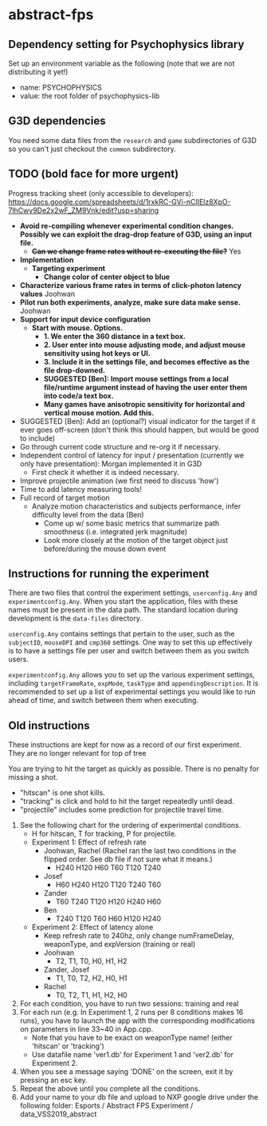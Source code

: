 # abstract-fps

## Dependency setting for Psychophysics library

Set up an environment variable as the following (note that we are not distributing it yet!)
- name: PSYCHOPHYSICS
- value: the root folder of psychophysics-lib

## G3D dependencies

You need some data files from the `research` and `game` subdirectories of G3D so you can't just checkout the `common` subdirectory.

## TODO (bold face for more urgent)
Progress tracking sheet (only accessible to developers): https://docs.google.com/spreadsheets/d/1rxkRC-GVi-nCIIElz8XpO-7lhCwv9De2x2wF_ZM9Vnk/edit?usp=sharing
- **Avoid re-compiling whenever experimental condition changes. Possibly we can exploit the drag-drop feature of G3D, using an input file.**
    - ~~**Can we change frame rates without re-executing the file?**~~ Yes
- **Implementation**
    - **Targeting experiment**
        - **Change color of center object to blue**
- **Characterize various frame rates in terms of click-photon latency values** Joohwan
- **Pilot run both experiments, analyze, make sure data make sense.** Joohwan
- **Support for input device configuration**
    - **Start with mouse. Options.**
        - **1. We enter the 360 distance in a text box.**
        - **2. User enter into mouse adjusting mode, and adjust mouse sensitivity using hot keys or UI.**
        - **3. Include it in the settings file, and becomes effective as the file drop-downed.**
        - **SUGGESTED [Ben]: Import mouse settings from a local file/runtime argument instead of having the user enter them into code/a text box.**
        - **Many games have anisotropic sensitivity for horizontal and vertical mouse motion. Add this.**
- SUGGESTED [Ben]: Add an (optional?) visual indicator for the target if it ever goes off-screen (don't think this should happen, but would be good to include)
- Go through current code structure and re-org it if necessary.
- Independent control of latency for input / presentation (currently we only have presentation): Morgan implemented it in G3D
    - First check it whether it is indeed necessary.
- Improve projectile animation (we first need to discuss 'how')
- Time to add latency measuring tools!
- Full record of target motion
    - Analyze motion characteristics and subjects performance, infer difficulty level from the data (Ben)
        - Come up w/ some basic metrics that summarize path smoothness (i.e. integrated jerk magnitude)
        - Look more closely at the motion of the target object just before/during the mouse down event

## Instructions for running the experiment

There are two files that control the experiment settings, `userconfig.Any` and `experimentconfig.Any`. When you start the application, files with these names must be present in the data path. The standard location during development is the `data-files` directory.

`userconfig.Any` contains settings that pertain to the user, such as the `subjectID`, `mouseDPI` and `cmp360` settings. One way to set this up effectively is to have a settings file per user and switch between them as you switch users.

`experimentconfig.Any` allows you to set up the various experiment settings, including `targetFrameRate`, `expMode`, `taskType` and `appendingDescription`. It is recommended to set up a list of experimental settings you would like to run ahead of time, and switch between them when executing.

## Old instructions
These instructions are kept for now as a record of our first experiment. They are no longer relevant for top of tree

You are trying to hit the target as quickly as possible. There is no penalty for missing a shot.

- "hitscan" is one shot kills.
- "tracking" is click and hold to hit the target repeatedly until dead.
- "projectile" includes some prediction for projectile travel time.

1. See the following chart for the ordering of experimental conditions.
    - H for hitscan, T for tracking, P for projectile.
    - Experiment 1: Effect of refresh rate
        - Joohwan, Rachel (Rachel ran the last two conditions in the flipped order. See db file if not sure what it means.)
            - H240 H120 H60 T60 T120 T240
        - Josef
            - H60 H240 H120 T120 T240 T60
        - Zander
            - T60 T240 T120 H120 H240 H60
        - Ben
            - T240 T120 T60 H60 H120 H240
    - Experiment 2: Effect of latency alone
        - Keep refresh rate to 240hz, only change numFrameDelay, weaponType, and expVersion (training or real)
        - Joohwan
            - T2, T1, T0, H0, H1, H2
        - Zander, Josef
            - T1, T0, T2, H2, H0, H1
        - Rachel
            - T0, T2, T1, H1, H2, H0
2. For each condition, you have to run two sessions: training and real
3. For each run (e.g. In Experiment 1, 2 runs per 8 conditions makes 16 runs), you have to launch the app with the corresponding modifications on parameters in line 33~40 in App.cpp.
    - Note that you have to be exact on weaponType name! (either 'hitscan' or 'tracking')
    - Use datafile name 'ver1.db' for Experiment 1 and 'ver2.db' for Experiment 2.
4. When you see a message saying 'DONE' on the screen, exit it by pressing an esc key.
5. Repeat the above until you complete all the conditions.
6. Add your name to your db file and upload to NXP google drive under the following folder: Esports / Abstract FPS Experiment / data_VSS2019_abstract
